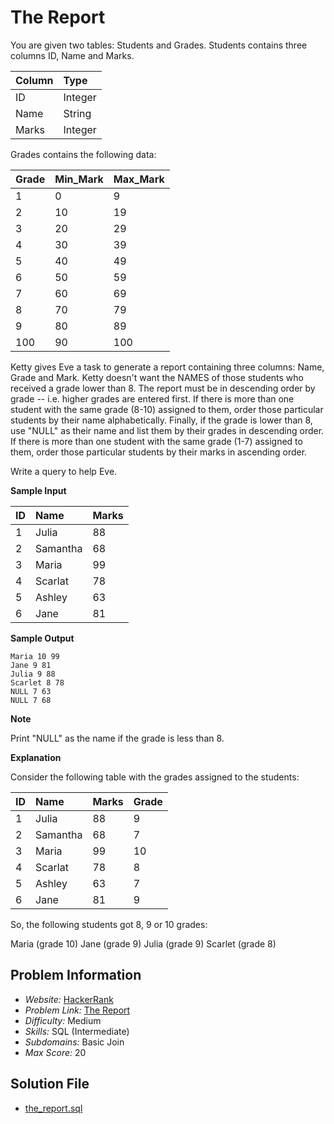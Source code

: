# The Report

You are given two tables: Students and Grades. Students contains three columns ID, Name and Marks.

| Column    | Type      |
|:----------|:----------|
| ID        | Integer   |
| Name      | String    |
| Marks     | Integer   |

Grades contains the following data:

| Grade | Min_Mark  | Max_Mark  |
|:------|:----------|:----------|
| 1     | 0         | 9         |
| 2     | 10        | 19        |
| 3     | 20        | 29        |
| 4     | 30        | 39        |
| 5     | 40        | 49        |
| 6     | 50        | 59        |
| 7     | 60        | 69        |
| 8     | 70        | 79        |
| 9     | 80        | 89        |
| 100   | 90        | 100       |

Ketty gives Eve a task to generate a report containing three columns: Name, Grade and Mark. Ketty doesn't want the NAMES of those students who received a grade lower than 8. The report must be in descending order by grade -- i.e. higher grades are entered first. If there is more than one student with the same grade (8-10) assigned to them, order those particular students by their name alphabetically. Finally, if the grade is lower than 8, use "NULL" as their name and list them by their grades in descending order. If there is more than one student with the same grade (1-7) assigned to them, order those particular students by their marks in ascending order.

Write a query to help Eve.

**Sample Input**

| ID    | Name      | Marks |
|:------|:----------|:------|
| 1     | Julia     | 88    |
| 2     | Samantha  | 68    |
| 3     | Maria     | 99    |
| 4     | Scarlat   | 78    |
| 5     | Ashley    | 63    |
| 6     | Jane      | 81    |

**Sample Output**

```
Maria 10 99
Jane 9 81
Julia 9 88 
Scarlet 8 78
NULL 7 63
NULL 7 68
```

**Note**

Print "NULL"  as the name if the grade is less than 8.

**Explanation**

Consider the following table with the grades assigned to the students:

| ID    | Name      | Marks | Grade |
|:------|:----------|:------|:------|
| 1     | Julia     | 88    | 9     |
| 2     | Samantha  | 68    | 7     |
| 3     | Maria     | 99    | 10    |
| 4     | Scarlat   | 78    | 8     |
| 5     | Ashley    | 63    | 7     |
| 6     | Jane      | 81    | 9     |

So, the following students got 8, 9 or 10 grades:

Maria (grade 10)
Jane (grade 9)
Julia (grade 9)
Scarlet (grade 8)

## Problem Information

- *Website:* [HackerRank](https://www.hackerrank.com/)
- *Problem Link:* [The Report](https://www.hackerrank.com/challenges/the-report/problem)
- *Difficulty:* Medium
- *Skills:* SQL (Intermediate)
- *Subdomains:* Basic Join
- *Max Score:* 20

## Solution File

- [the_report.sql]()